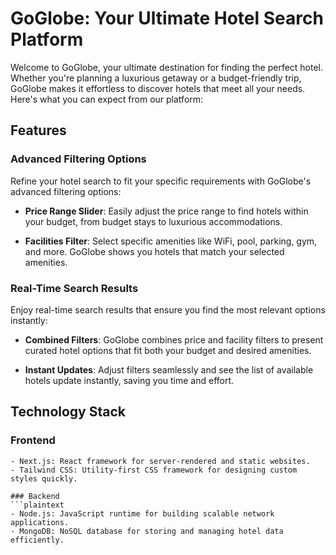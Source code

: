 # GoGlobe: Your Ultimate Hotel Search Platform

Welcome to GoGlobe, your ultimate destination for finding the perfect hotel. Whether you're planning a luxurious getaway or a budget-friendly trip, GoGlobe makes it effortless to discover hotels that meet all your needs. Here's what you can expect from our platform:

## Features

### Advanced Filtering Options
Refine your hotel search to fit your specific requirements with GoGlobe's advanced filtering options:

- **Price Range Slider**: Easily adjust the price range to find hotels within your budget, from budget stays to luxurious accommodations.
  
- **Facilities Filter**: Select specific amenities like WiFi, pool, parking, gym, and more. GoGlobe shows you hotels that match your selected amenities.

### Real-Time Search Results
Enjoy real-time search results that ensure you find the most relevant options instantly:

- **Combined Filters**: GoGlobe combines price and facility filters to present curated hotel options that fit both your budget and desired amenities.
  
- **Instant Updates**: Adjust filters seamlessly and see the list of available hotels update instantly, saving you time and effort.

## Technology Stack

### Frontend
```plaintext
- Next.js: React framework for server-rendered and static websites.
- Tailwind CSS: Utility-first CSS framework for designing custom styles quickly.

### Backend
```plaintext
- Node.js: JavaScript runtime for building scalable network applications.
- MongoDB: NoSQL database for storing and managing hotel data efficiently.
